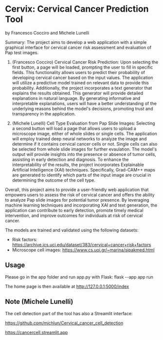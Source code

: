 # Cervix: Cervical Cancer Prediction Tool 
by Francesco Cocciro and Michele Lunelli

Summary: The project aims to develop a web application with a simple graphical interface
for cervical cancer risk assessment and evaluation of Pap test images.

1. (Francesco Cocciro) Cervical Cancer Risk Prediction: Upon selecting the first button, a page will be
loaded, prompting the user to fill in specific fields. This functionality allows users to
predict their probability of developing cervical cancer based on the input values. The
application will utilize a predictive model trained on relevant data to provide this
probability. Additionally, the project incorporates a text generator that explains the results obtained.
This generator will provide detailed explanations in natural language. By generating informative and
interpretable explanations, users will have a better understanding of the underlying
reasons behind the model's decisions, promoting trust and transparency in the
application.

2. (Michele Lunelli) Cell Type Evaluation from Pap Slide Images: Selecting a second button will load a page that
allows users to upload a microscope image, either of whole slides or single cells. The application will employ
trained deep neural networks to analyze the image and determine if it contains cervical cancer
cells or not. Single cells can also be selected from whole slide images for further evaulation.
The model's output will provide insights into the presence or absence of
tumor cells, assisting in early detection and diagnosis.
To enhance the interpretability of the results,
the project incorporates Explainable Artificial Intelligence (XAI) techniques.
Specifically, Grad-CAM++ maps are generated to identify which parts of the
input image are crucial in determining the outcome of the cell type.

Overall, this project aims to provide a user-friendly web application that empowers users to
assess the risk of cervical cancer and offers the ability to analyze Pap slide images for potential tumor
presence. By leveraging machine learning techniques and incorporating XAI and text
generation, the application can contribute to early detection, promote timely medical
intervention, and improve outcomes for individuals at risk of cervical cancer.

The models are trained and validated using the following datasets:
- Risk factors: https://archive.ics.uci.edu/dataset/383/cervical+cancer+risk+factors
- Microscope cell images: https://www.cs.uoi.gr/~marina/sipakmed.html

## Usage
Please go in the app folder and run app.py with Flask: flask --app app run

The home page is then available at http://127.0.0.1:5000/index

## Note (Michele Lunelli)

The cell detection part of the tool has also a Streamlit interface:

https://github.com/michlun/Cervical_cancer_cell_detection

https://cancercell.streamlit.app
